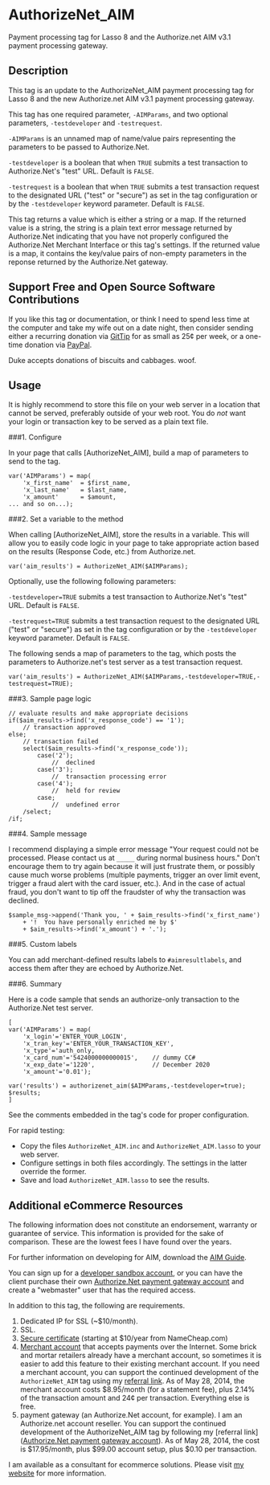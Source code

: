 AuthorizeNet_AIM
================

Payment processing tag for Lasso 8 and the Authorize.net AIM v3.1 payment processing gateway.

Description
-----------

This tag is an update to the AuthorizeNet_AIM payment processing tag for Lasso 8 and the new Authorize.net AIM v3.1 payment processing gateway.

This tag has one required parameter, `-AIMParams`, and two optional parameters, `-testdeveloper` and `-testrequest`.

`-AIMParams` is an unnamed map of name/value pairs representing the parameters to be passed to Authorize.Net.

`-testdeveloper` is a boolean that when `TRUE` submits a test transaction to Authorize.Net's "test" URL.  Default is `FALSE`.

`-testrequest` is a boolean that when `TRUE` submits a test transaction request to the designated URL ("test" or "secure") as set in the tag configuration or by the `-testdeveloper` keyword parameter.  Default is `FALSE`.

This tag returns a value which is either a string or a map.  If the returned value is a string, the string is a plain text error message returned by Authorize.Net indicating that you have not properly configured the Authorize.Net Merchant Interface or this tag's settings.  If the returned value is a map, it contains the key/value pairs of non-empty parameters in the reponse returned by the Authorize.Net gateway.

Support Free and Open Source Software Contributions
---------------------------------------------------

If you like this tag or documentation, or think I need to spend less time at the computer and take my wife out on a date night, then consider sending either a recurring donation via [GitTip](https://www.gittip.com/stevepiercy/) for as small as 25¢ per week, or a one-time donation via [PayPal](https://www.paypal.com/cgi-bin/webscr?cmd=_donations&business=web%40stevepiercy%2ecom&lc=US&item_name=Steve%20Piercy%20%2d%20Website%20Builder&item_number=spwb&currency_code=USD&bn=PP%2dDonationsBF%3adonate_now%2epng%3aNonHosted).

Duke accepts donations of biscuits and cabbages.  woof.


Usage
-----

It is highly recommend to store this file on your web server in a location that cannot be served, preferably outside of your web root.  You do *not* want your login or transaction key to be served as a plain text file.

###1. Configure

In your page that calls [AuthorizeNet_AIM], build a map of parameters to send to the tag.

    var('AIMParams') = map(
        'x_first_name'	= $first_name,
        'x_last_name'	= $last_name,
        'x_amount'		= $amount,
    ... and so on...);

###2. Set a variable to the method

When calling [AuthorizeNet_AIM], store the results in a variable.  This will allow you to easily code logic in your page to take appropriate action based on the results (Response Code, etc.) from Authorize.net.

    var('aim_results') = AuthorizeNet_AIM($AIMParams);

Optionally, use the following following parameters:

`-testdeveloper=TRUE` submits a test transaction to Authorize.Net's "test" URL.  Default is `FALSE`.

`-testrequest=TRUE` submits a test transaction request to the designated URL ("test" or "secure") as set in the tag configuration or by the `-testdeveloper` keyword parameter.  Default is `FALSE`.

The following sends a map of parameters to the tag, which posts the parameters to Authorize.net's test server as a test transaction request.

	var('aim_results') = AuthorizeNet_AIM($AIMParams,-testdeveloper=TRUE,-testrequest=TRUE);

###3. Sample page logic

    // evaluate results and make appropriate decisions
    if($aim_results->find('x_response_code') == '1');
        // transaction approved
    else;
        // transaction failed
        select($aim_results->find('x_response_code'));
            case('2');
                //  declined
            case('3');
                //  transaction processing error
            case('4');
                //  held for review
            case;
                //  undefined error
        /select;
    /if;

###4. Sample message

I recommend displaying a simple error message "Your request could not be processed.  Please contact us at `_____` during normal business hours."  Don't encourage them to try again because it will just frustrate them, or possibly cause much worse problems (multiple payments, trigger an over limit event, trigger a fraud alert with the card issuer, etc.).  And in the case of actual fraud, you don't want to tip off the fraudster of why the transaction was declined.

    $sample_msg->append('Thank you, ' + $aim_results->find('x_first_name')
        + '!  You have personally enriched me by $'
        + $aim_results->find('x_amount') + '.');

###5. Custom labels

You can add merchant-defined results labels to `#aimresultlabels`, and access them after they are echoed by Authorize.Net.

###6. Summary

Here is a code sample that sends an authorize-only transaction to the Authorize.Net test server.

    [
    var('AIMParams') = map(
        'x_login'='ENTER_YOUR_LOGIN',
        'x_tran_key'='ENTER_YOUR_TRANSACTION_KEY',
        'x_type'='auth_only,
        'x_card_num'='5424000000000015',    // dummy CC#
        'x_exp_date'='1220',                // December 2020
        'x_amount'='0.01');

    var('results') = authorizenet_aim($AIMParams,-testdeveloper=true);
    $results;
    ]

See the comments embedded in the tag's code for proper configuration.

For rapid testing:

* Copy the files `AuthorizeNet_AIM.inc` and `AuthorizeNet_AIM.lasso` to your web server.
* Configure settings in both files accordingly.  The settings in the latter override the former.
* Save and load `AuthorizeNet_AIM.lasso` to see the results.

Additional eCommerce Resources
------------------------------

The following information does not constitute an endorsement, warranty or guarantee of service.  This information is provided for the sake of comparison.  These are the lowest fees I have found over the years.

For further information on developing for AIM, download the [AIM Guide](http://www.authorize.net/support/AIM_guide.pdf).

You can sign up for a [developer sandbox account](https://developer.authorize.net/sandbox/), or you can have the client purchase their own [Authorize.Net payment gateway account](https://ems.authorize.net/oap/home.aspx?SalesRepID=39&ResellerID=11937) and create a "webmaster" user that has the required access.

In addition to this tag, the following are requirements.

1. Dedicated IP for SSL (~$10/month).
1. SSL.
1. [Secure certificate](http://www.namecheap.com/?aff=26253) (starting at $10/year from NameCheap.com)
1. [Merchant account](http://www.takecardstoday.com/index.php?partner=100434) that accepts payments over the Internet.  Some brick and mortar retailers already have a merchant account, so sometimes it is easier to add this feature to their existing merchant account.  If you need a merchant account, you can support the continued development of the `AuthorizeNet_AIM` tag using my [referral link](http://www.takecardstoday.com/index.php?partner=100434). As of May 28, 2014, the merchant account costs $8.95/month (for a statement fee), plus 2.14% of the transaction amount and 24¢ per transaction.  Everything else is free.
1. payment gateway (an Authorize.Net account, for example). I am an Authorize.net account reseller. You can support the continued development of the AuthorizeNet_AIM tag by following my [referral link]([Authorize.Net payment gateway account](https://ems.authorize.net/oap/home.aspx?SalesRepID=39&ResellerID=11937)). As of May 28, 2014, the cost is $17.95/month, plus $99.00 account setup, plus $0.10 per transaction.

I am available as a consultant for ecommerce solutions.  Please visit [my website](http://www.stevepiercy.com/services/) for more information.

